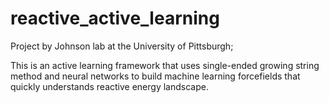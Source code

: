 # reactive_active_learning

Project by Johnson lab at the University of Pittsburgh;

This is an active learning framework that uses single-ended growing string method and neural networks to build machine learning forcefields that quickly understands reactive energy landscape.
